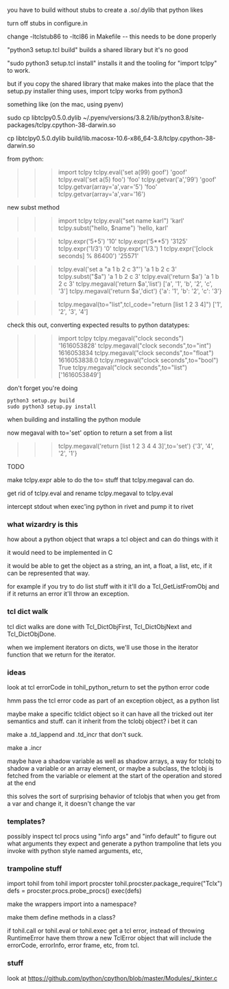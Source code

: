 

you have to build without stubs to create a .so/.dylib that python likes

turn off stubs in configure.in

change -ltclstub86 to -ltcl86 in Makefile -- this needs to be done properly

"python3 setup.tcl build" builds a shared library but it's no good

"sudo python3 setup.tcl install" installs it and the tooling for "import tclpy" to work.

but if you copy the shared library that make makes into the place that the setup.py installer thing uses, import tclpy works from python3

something like (on the mac, using pyenv)

sudo cp libtclpy0.5.0.dylib ~/.pyenv/versions/3.8.2/lib/python3.8/site-packages/tclpy.cpython-38-darwin.so

cp libtclpy0.5.0.dylib build/lib.macosx-10.6-x86_64-3.8/tclpy.cpython-38-darwin.so



from python:


>>> import tclpy
>>> tclpy.eval('set a(99) goof')
'goof'
>>> tclpy.eval('set a(5) foo')
'foo'
>>> tclpy.getvar('a','99')
'goof'
>>> tclpy.getvar(array='a',var='5')
'foo'
>>> tclpy.getvar(array='a',var='16')
>>>


new subst method

>>> import tclpy
>>> tclpy.eval("set name karl")
'karl'
>>> tclpy.subst("hello, $name")
'hello, karl'



>>> tclpy.expr('5+5')
'10'
>>> tclpy.expr('5**5')
'3125'
>>> tclpy.expr('1/3')
'0'
>>> tclpy.expr('1/3.')
1
>>> tclpy.expr('[clock seconds] % 86400')
'25571'


>>> tclpy.eval('set a "a 1 b 2 c 3"')
'a 1 b 2 c 3'
>>> tclpy.subst("$a")
'a 1 b 2 c 3'
>>> tclpy.eval('return $a')
'a 1 b 2 c 3'
>>> tclpy.megaval('return $a','list')
['a', '1', 'b', '2', 'c', '3']
>>> tclpy.megaval('return $a','dict')
{'a': '1', 'b': '2', 'c': '3'}


>>> tclpy.megaval(to="list",tcl_code="return [list 1 2 3 4]")
['1', '2', '3', '4']

check this out, converting expected results to python datatypes:

>>> import tclpy
>>> tclpy.megaval("clock seconds")
'1616053828'
>>> tclpy.megaval("clock seconds",to="int")
1616053834
>>> tclpy.megaval("clock seconds",to="float")
1616053838.0
>>> tclpy.megaval("clock seconds",to="bool")
True
>>> tclpy.megaval("clock seconds",to="list")
['1616053849']

don't forget you're doing

    python3 setup.py build
    sudo python3 setup.py install

when building and installing the python module

now megaval with to='set' option to return a set from a list

>>> tclpy.megaval('return [list 1 2 3 4 4 3]',to='set')
{'3', '4', '2', '1'}

TODO

make tclpy.expr able to do the to= stuff that tclpy.megaval can do.

get rid of tclpy.eval and rename tclpy.megaval to tclpy.eval

intercept stdout when exec'ing python in rivet and pump it to rivet





### what wizardry is this

how about a python object that wraps a tcl object and can do things with it

it would need to be implemented in C

it would be able to get the object as a string, an int, a float, a list, etc, if it can be represented that way.

for example if you try to do list stuff with it it'll do a Tcl_GetListFromObj and if it returns an error it'll throw an exception.



### tcl dict walk

tcl dict walks are done with Tcl_DictObjFirst, Tcl_DictObjNext and Tcl_DictObjDone.

when we implement iterators on dicts, we'll use those in the iterator function that we return for the iterator.

### ideas

look at tcl errorCode in tohil_python_return to set the python error code

hmm pass the tcl error code as part of an exception object, as a python list

maybe make a specific tcldict object so it can have all the tricked out iter semantics and stuff.  can it inherit from the tclobj object?  i bet it can

make a .td_lappend and .td_incr that don't suck.

make a .incr

maybe have a shadow variable as well as shadow arrays, a way for tclobj to shadow a variable or an array element, or maybe a subclass, the tclobj is fetched from the variable or element at the start of the operation and stored at the end

this solves the sort of surprising behavior of tclobjs that when you get from a var and change it, it doesn't change the var

### templates?

possibly inspect tcl procs using "info args" and "info default" to figure out what arguments they expect and generate a python trampoline that lets you invoke with python style named arguments, etc, 

### trampoline stuff

import tohil
from tohil import procster
tohil.procster.package_require("Tclx")
defs = procster.procs.probe_procs()
exec(defs)

make the wrappers import into a namespace?

make them define methods in a class?

if tohil.call or tohil.eval or tohil.exec get a tcl error, instead of throwing RuntimeError have them throw a new TclError object that will include the errorCode, errorInfo, error frame, etc, from tcl.




### stuff

look at https://github.com/python/cpython/blob/master/Modules/_tkinter.c


